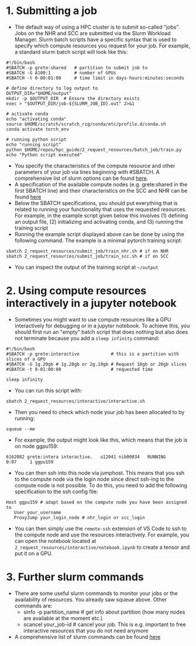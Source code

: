 # 1. Submitting a job

* The default way of using a HPC cluster is to submit so-called "jobs". Jobs on the NHR and SCC are submitted via the Slurm Workload Manager. Slurm batch scripts have a specific syntax that is used to specify which compute resources you request for your job. For example, a standard slurm batch script will look like this:
```
#!/bin/bash
#SBATCH -p grete:shared   # partition to submit job to
#SBATCH -G A100:1         # number of GPUs
#SBATCH -t 0-00:01:00     # time limit in days-hours:minutes:seconds

# define directory to log output to
OUTPUT_DIR="$HOME/output"
mkdir -p $OUTPUT_DIR  # Ensure the directory exists
exec > "$OUTPUT_DIR/job-${SLURM_JOB_ID}.out" 2>&1

# activate conda
echo "activating conda"
source $HOME/scratch/scratch_rzg/conda/etc/profile.d/conda.sh
conda activate torch_env

# running python script
echo "running script"
python $HOME/repos/hpc_guide/2_request_resources/batch_job/train.py
echo "Python script executed"

```
* You specify the characteristics of the compute resource and other parameters of your job via lines beginning with #SBATCH. A comprehensive list of slurm options can be found [here](https://slurm.schedmd.com/sbatch.html).
* A specification of the available compute nodes (e.g. grete:shared in the first SBATCH line) and their characteristics on the SCC and NHR can be found [here](https://docs.hpc.gwdg.de/how_to_use/compute_partitions/gpu_partitions/index.html#the-cpus-and-gpus)
* Below the SBATCH specifications, you should put everything that is related to running your functionality that uses the requested resources. For example, in the example script given below this involves (1) defining an output file, (2) initializing and activating conda, and (3) running the training script 
* Running the example script displayed above can be done by using the following command. The example is a minimal pytorch training script:
```
sbatch 2_request_resources/submit_job/train_nhr.sh # if on NHR
sbatch 2_request_resources/submit_job/train_scc.sh # if on SCC
```
* You can inspect the output of the training script at ``~/output``

# 2. Using compute resources interactively in a jupyter notebook
* Sometimes you might want to use compute resources like a GPU interactively for debugging or in a jupyter notebook. To achieve this, you should first run an "empty" batch script that does nothing but also does not terminate because you add a ``sleep infinity`` command:
```
#!/bin/bash
#SBATCH -p grete:interactive            # this is a partition with slices of a GPU
#SBATCH -G 1g.20gb # 1g.20gb or 2g.10gb # Request 10gb or 20gb slices
#SBATCH -t 0-01:00:00                   # requested time

sleep infinity
```
* You can run this script with:
```
sbatch 2_request_resources/interactive/interactive.sh
```
* Then you need to check which node your job has been allocated to by running:
```
squeue --me
```
* For example, the output might look like this, which means that the job is on node ggpu159:
```
6162082 grete:intera interactive.   u12041 nib00034   RUNNING       0:07     1 ggpu159
```
* You can then ssh into this node via jumphost. This means that you ssh to the compute node via the login node since direct ssh-ing to the compute node is not possible. To do this, you need to add the following specification to the ssh config file:
```
Host ggpu159 # adapt based on the compute node you have been assigned to
   User your_username
   ProxyJump your_login_node # nhr_login or scc_login
```
* You can then simply use the ``remote-ssh`` extension of VS Code to ssh to the compute node and use the resources interactively. For example, you can open the notebook located at ``2_request_resources/interactive/notebook.ipynb`` to create a tensor and put it on a GPU.


# 3. Further slurm commands
* There are some useful slurm commands to monitor your jobs or the availability of resources. You already saw squeue above. Other commands are:
    * sinfo -p partition_name # get info about partition (how many nodes are available at the moment etc.)
    * scancel your_job-id     # cancel your job. This is e.g. important to free interactive resources that you do not need anymore
* A comprehensive list of slurm commands can be found [here](https://curc.readthedocs.io/en/latest/running-jobs/slurm-commands.html)
